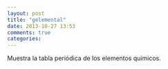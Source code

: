 ```yaml
---
layout: post
title: "gelemental"
date: 2013-10-27 13:53
comments: true
categories: 
---
```

Muestra la tabla periódica de los elementos quimicos.

